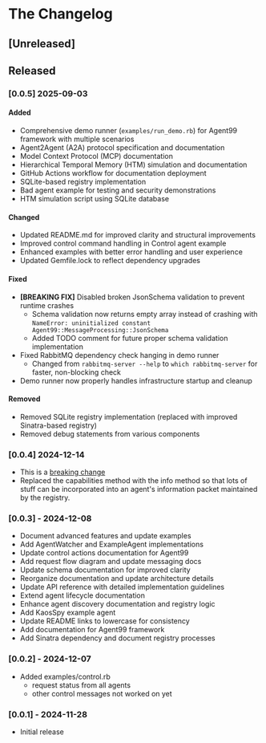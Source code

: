 # The Changelog

## [Unreleased]


## Released

### [0.0.5] 2025-09-03

#### Added
- Comprehensive demo runner (`examples/run_demo.rb`) for Agent99 framework with multiple scenarios
- Agent2Agent (A2A) protocol specification and documentation
- Model Context Protocol (MCP) documentation
- Hierarchical Temporal Memory (HTM) simulation and documentation
- GitHub Actions workflow for documentation deployment
- SQLite-based registry implementation
- Bad agent example for testing and security demonstrations
- HTM simulation script using SQLite database

#### Changed
- Updated README.md for improved clarity and structural improvements
- Improved control command handling in Control agent example
- Enhanced examples with better error handling and user experience
- Updated Gemfile.lock to reflect dependency upgrades

#### Fixed
- **[BREAKING FIX]** Disabled broken JsonSchema validation to prevent runtime crashes
  - Schema validation now returns empty array instead of crashing with `NameError: uninitialized constant Agent99::MessageProcessing::JsonSchema`
  - Added TODO comment for future proper schema validation implementation
- Fixed RabbitMQ dependency check hanging in demo runner
  - Changed from `rabbitmq-server --help` to `which rabbitmq-server` for faster, non-blocking check
- Demo runner now properly handles infrastructure startup and cleanup

#### Removed
- Removed SQLite registry implementation (replaced with improved Sinatra-based registry)
- Removed debug statements from various components

### [0.0.4] 2024-12-14

- This is a [breaking change](docs/breaking_change_v0.0.4.md)
- Replaced the capabilities method with the info method so that lots of stuff can be incorporated into an agent's information packet maintained by the registry.



### [0.0.3] - 2024-12-08

- Document advanced features and update examples
- Add AgentWatcher and ExampleAgent implementations
- Update control actions documentation for Agent99
- Add request flow diagram and update messaging docs
- Update schema documentation for improved clarity
- Reorganize documentation and update architecture details
- Update API reference with detailed implementation guidelines
- Extend agent lifecycle documentation
- Enhance agent discovery documentation and registry logic
- Add KaosSpy example agent
- Update README links to lowercase for consistency
- Add documentation for Agent99 framework
- Add Sinatra dependency and document registry processes

### [0.0.2] - 2024-12-07

- Added examples/control.rb
    - request status from all agents
    - other control messages not worked on yet

### [0.0.1] - 2024-11-28

- Initial release
